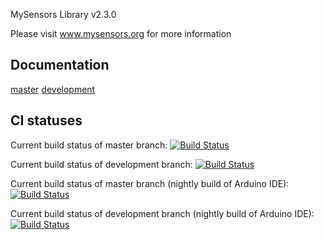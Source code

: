 MySensors Library v2.3.0

Please visit www.mysensors.org for more information

Documentation
-------------
[master](https://www.mysensors.org/apidocs/index.html) [development](https://www.mysensors.org/apidocs-beta/index.html)

CI statuses
-----------
Current build status of master branch: [![Build Status](https://ci.mysensors.org/job/MySensors/job/MySensors/job/master/badge/icon)](https://ci.mysensors.org/job/MySensors/job/MySensors/job/master/)

Current build status of development branch: [![Build Status](https://ci.mysensors.org/job/MySensors/job/MySensors/job/development/badge/icon)](https://ci.mysensors.org/job/MySensors/job/MySensors/job/development/)

Current build status of master branch (nightly build of Arduino IDE): [![Build Status](https://ci.mysensors.org/job/MySensors-nightly-IDE/job/MySensors/job/master/badge/icon)](https://ci.mysensors.org/job/MySensors-nightly-IDE/job/MySensors/job/master/)

Current build status of development branch (nightly build of Arduino IDE): [![Build Status](https://ci.mysensors.org/job/MySensors-nightly-IDE/job/MySensors/job/development/badge/icon)](https://ci.mysensors.org/job/MySensors-nightly-IDE/job/MySensors/job/development/)